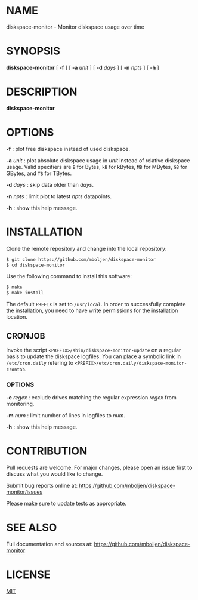 # NAME

diskspace-monitor - Monitor diskspace usage over time


# SYNOPSIS

**diskspace-monitor** [ **-f** ] [ **-a** _unit_ ] [ **-d** _days_ ] [ **-n** _npts_ ] [ **-h** ]


# DESCRIPTION

**diskspace-monitor**


# OPTIONS

**-f**
: plot free diskspace instead of used diskspace.

**-a** _unit_
: plot absolute diskspace usage in _unit_ instead of relative diskspace usage.  Valid specifiers are `B` for Bytes, `kB` for kBytes, `MB` for MBytes, `GB` for GBytes, and `TB` for TBytes.

**-d** _days_
: skip data older than _days_.

**-n** _npts_
: limit plot to latest _npts_ datapoints.

**-h**
: show this help message.


# INSTALLATION

Clone the remote repository and change into the local repository:

```bash
$ git clone https://github.com/mboljen/diskspace-monitor
$ cd diskspace-monitor
```

Use the following command to install this software:

```bash
$ make
$ make install
```

The default `PREFIX` is set to `/usr/local`.  In order to successfully complete the installation, you need to have write permissions for the installation location.


## CRONJOB

Invoke the script `<PREFIX>/sbin/diskspace-monitor-update` on a regular basis to update the diskspace logfiles.  You can place a symbolic link in `/etc/cron.daily` refering to `<PREFIX>/etc/cron.daily/diskspace-monitor-crontab`.

### OPTIONS

**-e** _regex_
: exclude drives matching the regular expression _regex_ from monitoring.

**-m** _num_
: limit number of lines in logfiles to _num_.

**-h**
: show this help message.


# CONTRIBUTION

Pull requests are welcome.  For major changes, please open an issue first to discuss what you would like to change.

Submit bug reports online at: <https://github.com/mboljen/diskspace-monitor/issues>

Please make sure to update tests as appropriate.


# SEE ALSO

Full documentation and sources at: <https://github.com/mboljen/diskspace-monitor>


# LICENSE

[MIT](https://choosealicense.com/licenses/mit/)
